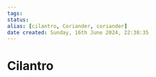```yaml
---
tags: 
status:
alias: [cilantro, Coriander, coriander]
date created: Sunday, 16th June 2024, 22:38:35
---
```


# Cilantro